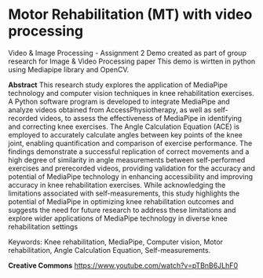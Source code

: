 # Motor Rehabilitation (MT) with video processing
Video & Image Processing - Assignment 2
Demo created as part of group research for Image & Video Processing paper
This demo is wirtten in python using Mediapipe library and OpenCV.

**Abstract**
This research study explores the application of MediaPipe technology and computer vision techniques in knee rehabilitation exercises. A Python software program is developed to integrate MediaPipe and analyze videos obtained from AccessPhysiotherapy, as well as self-recorded videos, to assess the effectiveness of MediaPipe in identifying and correcting knee exercises. The Angle Calculation Equation (ACE) is employed to accurately calculate angles between key points of the knee joint, enabling quantification and comparison of exercise performance. The findings demonstrate a successful replication of correct movements and a high degree of similarity in angle measurements between self-performed exercises and prerecorded videos, providing validation for the accuracy and potential of MediaPipe technology in enhancing accessibility and improving accuracy in knee rehabilitation exercises. While acknowledging the limitations associated with self-measurements, this study highlights the potential of MediaPipe in optimizing knee rehabilitation outcomes and suggests the need for future research to address these limitations and explore wider applications of MediaPipe technology in diverse knee rehabilitation settings 

Keywords: Knee rehabilitation, MediaPipe, Computer vision, Motor rehabilitation, Angle Calculation Equation, Self-measurements. 

**Creative Commons**
https://www.youtube.com/watch?v=pTBnB6JLhF0
